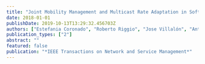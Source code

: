 ```yaml
---
title: "Joint Mobility Management and Multicast Rate Adaptation in Software-Defined Enterprise WLANs"
date: 2018-01-01
publishDate: 2019-10-13T13:29:32.456703Z
authors: ["Estefania Coronado", "Roberto Riggio", "Jose Villalón", "Antonio Garrido"]
publication_types: ["2"]
abstract: ""
featured: false
publication: "*IEEE Transactions on Network and Service Management*"
---
```


